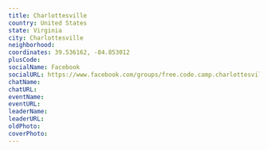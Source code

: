 ```yaml
---
title: Charlottesville
country: United States
state: Virginia
city: Charlottesville
neighborhood: 
coordinates: 39.536162, -84.853012
plusCode:
socialName: Facebook
socialURL: https://www.facebook.com/groups/free.code.camp.charlottesville
chatName:
chatURL:
eventName:
eventURL:
leaderName:
leaderURL:
oldPhoto: 
coverPhoto:
---
```

